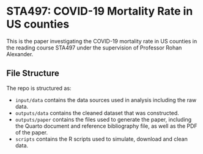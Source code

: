 # STA497: COVID-19 Mortality Rate in US counties

This is the paper investigating the COVID-19 mortality rate in US counties in the reading course STA497 under the supervision of Professor Rohan Alexander.

## File Structure

The repo is structured as:

-   `input/data` contains the data sources used in analysis including the raw data.
-   `outputs/data` contains the cleaned dataset that was constructed.
-   `outputs/paper` contains the files used to generate the paper, including the Quarto document and reference bibliography file, as well as the PDF of the paper. 
-   `scripts` contains the R scripts used to simulate, download and clean data.